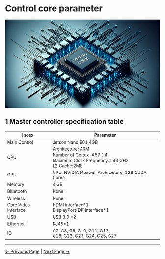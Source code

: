# Control core parameter

<img src="../resources/2-ProductFeature/2.2/image.png" width="800" height="auto" />

## 1 Master controller specification table

| Index            | Parameter          |
| ---------------- | ------------------ |
| Main Control     | Jetson Nano B01 4GB                                          |
| CPU              | Architecture: ARM <br> Number of Cortex-A57：4 <br> Maximum Clock Frequency:1.43 GHz <br> L2 Cache:2MB                                                                   |
| GPU              | GPU: NVIDIA Maxwell Architecture, 128 CUDA Cores           |
| Memory           | 4 GB                                                        |
| Bluetooth        | None                                                        |
| Wireless         | None                                                        |
| Core Video Interface | HDMI interface\*1 <br> DisplayPort(DP)interface\*1                         |
| USB              | USB 3.0 \*2                                                  |
| Ethernet         | RJ45\*1                                                      |
| IO               | G7, G8, G9, G10, G11, G17, <br> G18, G22, G23, G24, G25, G27 |

---

 [← Previous Page](README.md#chapter-summary) | [Next Page →](../2-ProductFeature/2.3-MechanicalStructureParameter.md)
